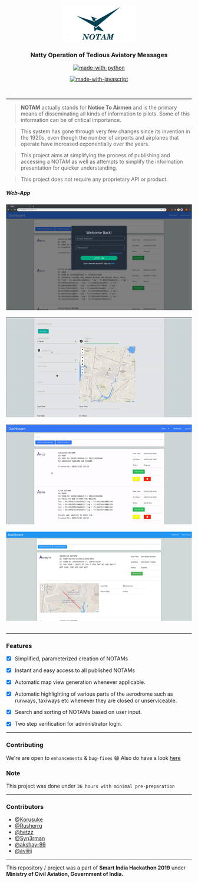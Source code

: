 <div align = "center">
<img src="./assets/logo.png" width=200px/>
 </div>
<h3 align="center">Natty Operation of Tedious Aviatory Messages</h3>

<div align="center">


[![made-with-python](https://forthebadge.com/images/badges/made-with-python.svg)](https://www.python.org/)

[![made-with-javascript](https://forthebadge.com/images/badges/made-with-javascript.svg)](https://www.javascript.org/)


<br>



</div>

------------------------------------------

> **NOTAM** actually stands for **Notice To Airmen** and is the primary means of disseminating all kinds of information to pilots. Some of this information can be of critical importance.

> This system has gone through very few changes since its invention in the 1920s, even though the number of airports and airplanes that operate have increased exponentially over the years. 

> This project aims at simplifying the process of publishing and accessing a NOTAM as well as attempts to simplify the information presentation for quicker understanding.

> This project does not require any proprietary API or product. 

##### Web-App
<div align = "center">
<img src="./assets/notamlogin.png" width=600px/>
<br/><br/>
<img src="./assets/notam1.gif" width=600px/>
<br/><br/>
<img src="./assets/notam2.gif" width=600px/>
<br/><br/>
 <img src="./assets/notam_vis.png" width=600px/>
<br/><br/>

</div>

------------------------------------------

### Features
- [x] Simplified, parameterized creation of NOTAMs
- [x] Instant and easy access to all published NOTAMs
- [x] Automatic map view generation whenever applicable.
- [x] Automatic highlighting of various parts of the aerodrome such as runways, taxiways etc whenever they are closed or unserviceable.
- [x] Search and sorting of NOTAMs based on user input.
- [x] Two step verification for administrator login.





------------------------------------------
### Contributing
 We're are open to `enhancements` & `bug-fixes` :smile: Also do have a look [here](./CONTRIBUTING.md)

### Note

 This project was done under `36 hours with minimal pre-preparation`


------------------------------------------
### Contributors


- [@Korusuke](https://github.com/Korusuke)
- [@Rusherrg](https://github.com/RusherRG)
- [@hetzz](https://github.com/hetzz)
- [@Syn3rman](https://github.com/Syn3rman)
- [@akshay-99](https://github.com/akshay-99)
- [@aviiiij](https://github.com/aviiij)


------------------------------------------

This repository / project was a part of **Smart India Hackathon 2019** under **Ministry of Civil Aviation, Government of India.**

